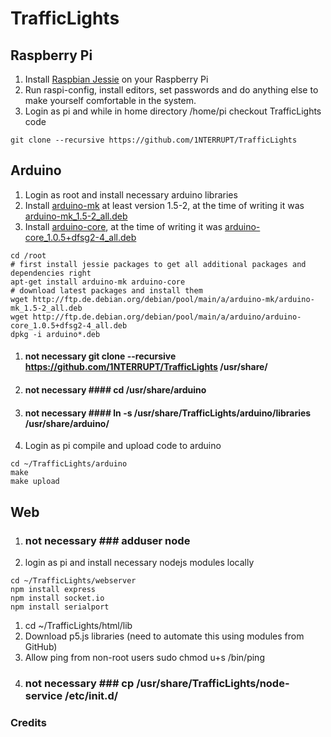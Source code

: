 # TrafficLights

## Raspberry Pi
1. Install [Raspbian Jessie](https://www.raspberrypi.org/downloads/raspbian/) on your Raspberry Pi
2. Run raspi-config, install editors, set passwords and do anything else to make yourself comfortable in the system.
3. Login as pi and while in home directory /home/pi checkout TrafficLights code
```
git clone --recursive https://github.com/1NTERRUPT/TrafficLights
```

## Arduino
1. Login as root and install necessary arduino libraries  
1. Install [arduino-mk](https://packages.debian.org/stretch/arduino-mk) at least version 1.5-2, at the time of writing it was [arduino-mk_1.5-2_all.deb](http://ftp.de.debian.org/debian/pool/main/a/arduino-mk/arduino-mk_1.5-2_all.deb)
1. Install [arduino-core](https://packages.debian.org/stretch/arduino-core), at the time of writing it was [arduino-core_1.0.5+dfsg2-4_all.deb](http://ftp.de.debian.org/debian/pool/main/a/arduino/arduino-core_1.0.5+dfsg2-4_all.deb)
```
cd /root
# first install jessie packages to get all additional packages and dependencies right
apt-get install arduino-mk arduino-core
# download latest packages and install them
wget http://ftp.de.debian.org/debian/pool/main/a/arduino-mk/arduino-mk_1.5-2_all.deb
wget http://ftp.de.debian.org/debian/pool/main/a/arduino/arduino-core_1.0.5+dfsg2-4_all.deb
dpkg -i arduino*.deb
```
1. #### not necessary git clone --recursive https://github.com/1NTERRUPT/TrafficLights /usr/share/
1. #### not necessary #### cd /usr/share/arduino
1. #### not necessary #### ln -s /usr/share/TrafficLights/arduino/libraries /usr/share/arduino/
1. Login as pi compile and upload code to arduino 
```
cd ~/TrafficLights/arduino
make
make upload
``` 

## Web
1. ### not necessary ### adduser node
1. login as pi and install necessary nodejs modules locally
```
cd ~/TrafficLights/webserver
npm install express
npm install socket.io
npm install serialport
```
1. cd ~/TrafficLights/html/lib
1. Download p5.js libraries (need to automate this using modules from GitHub)
1. Allow ping from non-root users sudo chmod u+s /bin/ping
5. ### not necessary ### cp /usr/share/TrafficLights/node-service /etc/init.d/ 

### Credits
